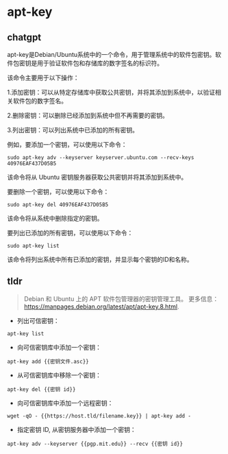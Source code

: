 # apt-key 
## chatgpt 
apt-key是Debian/Ubuntu系统中的一个命令，用于管理系统中的软件包密钥。软件包密钥是用于验证软件包和存储库的数字签名的标识符。

该命令主要用于以下操作：

1.添加密钥：可以从特定存储库中获取公共密钥，并将其添加到系统中，以验证相关软件包的数字签名。

2.删除密钥：可以删除已经添加到系统中但不再需要的密钥。

3.列出密钥：可以列出系统中已添加的所有密钥。

例如，要添加一个密钥，可以使用以下命令：

```
sudo apt-key adv --keyserver keyserver.ubuntu.com --recv-keys 40976EAF437D05B5
```

该命令将从 Ubuntu 密钥服务器获取公共密钥并将其添加到系统中。

要删除一个密钥，可以使用以下命令：

```
sudo apt-key del 40976EAF437D05B5
```

该命令将从系统中删除指定的密钥。

要列出已添加的所有密钥，可以使用以下命令：

```
sudo apt-key list
```

该命令将列出系统中所有已添加的密钥，并显示每个密钥的ID和名称。 

## tldr 
 
> Debian 和 Ubuntu 上的 APT 软件包管理器的密钥管理工具。
> 更多信息：<https://manpages.debian.org/latest/apt/apt-key.8.html>.

- 列出可信密钥：

`apt-key list`

- 向可信密钥库中添加一个密钥：

`apt-key add {{密钥文件.asc}}`

- 从可信密钥库中移除一个密钥：

`apt-key del {{密钥 id}}`

- 向可信密钥库中添加一个远程密钥：

`wget -qO - {{https://host.tld/filename.key}} | apt-key add -`

- 指定密钥 ID, 从密钥服务器中添加一个密钥：

`apt-key adv --keyserver {{pgp.mit.edu}} --recv {{密钥 id}}`
